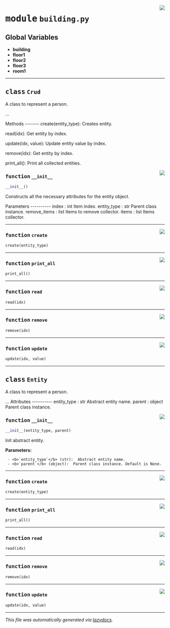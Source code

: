 <!-- markdownlint-disable -->

<a href="https://github.com/teamco/python_doc/blob/main/building.py/building.py#L0"><img align="right" style="float:right;" src="https://img.shields.io/badge/-source-cccccc?style=flat-square"></a>

# <kbd>module</kbd> `building.py`




**Global Variables**
---------------
- **building**
- **floor1**
- **floor2**
- **floor3**
- **room1**


---

## <kbd>class</kbd> `Crud`
A class to represent a person. 

... 

Methods 
------- create(entity_type):  Creates entity. 

read(idx):  Get entity by index. 

update(idx, value):  Update entity value by index. 

remove(idx):  Get entity by index. 

print_all():  Print all collected entities. 

<a href="https://github.com/teamco/python_doc/blob/main/building.py/building.py#L24"><img align="right" style="float:right;" src="https://img.shields.io/badge/-source-cccccc?style=flat-square"></a>

### <kbd>function</kbd> `__init__`

```python
__init__()
```

Constructs all the necessary attributes for the entity object. 

Parameters 
----------  index : int  Item index.  entity_type : str  Parent class instance.  remove_items : list  Items to remove collector.  items : list  Items collector. 




---

<a href="https://github.com/teamco/python_doc/blob/main/building.py/building.py#L44"><img align="right" style="float:right;" src="https://img.shields.io/badge/-source-cccccc?style=flat-square"></a>

### <kbd>function</kbd> `create`

```python
create(entity_type)
```





---

<a href="https://github.com/teamco/python_doc/blob/main/building.py/building.py#L66"><img align="right" style="float:right;" src="https://img.shields.io/badge/-source-cccccc?style=flat-square"></a>

### <kbd>function</kbd> `print_all`

```python
print_all()
```





---

<a href="https://github.com/teamco/python_doc/blob/main/building.py/building.py#L49"><img align="right" style="float:right;" src="https://img.shields.io/badge/-source-cccccc?style=flat-square"></a>

### <kbd>function</kbd> `read`

```python
read(idx)
```





---

<a href="https://github.com/teamco/python_doc/blob/main/building.py/building.py#L58"><img align="right" style="float:right;" src="https://img.shields.io/badge/-source-cccccc?style=flat-square"></a>

### <kbd>function</kbd> `remove`

```python
remove(idx)
```





---

<a href="https://github.com/teamco/python_doc/blob/main/building.py/building.py#L52"><img align="right" style="float:right;" src="https://img.shields.io/badge/-source-cccccc?style=flat-square"></a>

### <kbd>function</kbd> `update`

```python
update(idx, value)
```






---

## <kbd>class</kbd> `Entity`
A class to represent a person. 

... Attributes 
---------- entity_type : str  Abstract entity name. parent : object  Parent class instance. 

<a href="https://github.com/teamco/python_doc/blob/main/building.py/building.py#L88"><img align="right" style="float:right;" src="https://img.shields.io/badge/-source-cccccc?style=flat-square"></a>

### <kbd>function</kbd> `__init__`

```python
__init__(entity_type, parent)
```

Init abstract entity. 

**Parameters:**
 
     - <b>`entity_type`</b> (str):  Abstract entity name. 
     - <b>`parent`</b> (object):  Parent class instance. Default is None. 




---

<a href="https://github.com/teamco/python_doc/blob/main/building.py/building.py#L44"><img align="right" style="float:right;" src="https://img.shields.io/badge/-source-cccccc?style=flat-square"></a>

### <kbd>function</kbd> `create`

```python
create(entity_type)
```





---

<a href="https://github.com/teamco/python_doc/blob/main/building.py/building.py#L66"><img align="right" style="float:right;" src="https://img.shields.io/badge/-source-cccccc?style=flat-square"></a>

### <kbd>function</kbd> `print_all`

```python
print_all()
```





---

<a href="https://github.com/teamco/python_doc/blob/main/building.py/building.py#L49"><img align="right" style="float:right;" src="https://img.shields.io/badge/-source-cccccc?style=flat-square"></a>

### <kbd>function</kbd> `read`

```python
read(idx)
```





---

<a href="https://github.com/teamco/python_doc/blob/main/building.py/building.py#L58"><img align="right" style="float:right;" src="https://img.shields.io/badge/-source-cccccc?style=flat-square"></a>

### <kbd>function</kbd> `remove`

```python
remove(idx)
```





---

<a href="https://github.com/teamco/python_doc/blob/main/building.py/building.py#L52"><img align="right" style="float:right;" src="https://img.shields.io/badge/-source-cccccc?style=flat-square"></a>

### <kbd>function</kbd> `update`

```python
update(idx, value)
```








---

_This file was automatically generated via [lazydocs](https://github.com/ml-tooling/lazydocs)._
